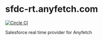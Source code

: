 # sfdc-rt.anyfetch.com

[![Circle CI](https://circleci.com/gh/hexanom/sfdc-rt.anyfetch.com.svg?style=svg)](https://circleci.com/gh/hexanom/sfdc-rt.anyfetch.com)

Salesforce real time provider for Anyfetch
